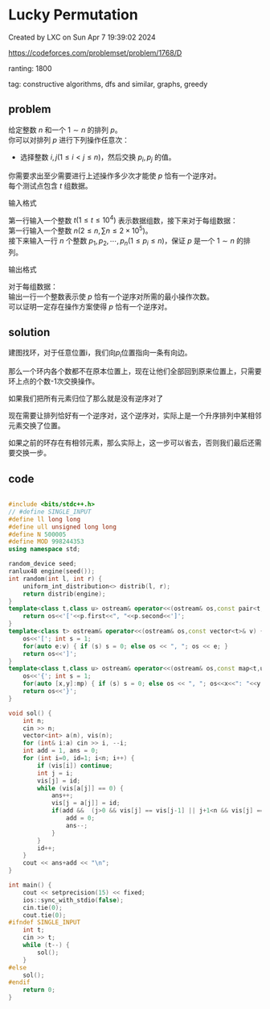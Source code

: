 # Lucky Permutation

Created by LXC on Sun Apr  7 19:39:02 2024

https://codeforces.com/problemset/problem/1768/D

ranting: 1800

tag: constructive algorithms, dfs and similar, graphs, greedy

## problem


给定整数 $n$ 和一个 $1\sim n$ 的排列 $p$。  
你可以对排列 $p$ 进行下列操作任意次：

- 选择整数 $i,j(1\leq i<j\leq n)$，然后交换 $p_i,p_j$ 的值。

你需要求出至少需要进行上述操作多少次才能使 $p$ 恰有一个逆序对。  
每个测试点包含 $t$ 组数据。

输入格式

第一行输入一个整数 $t(1\leq t\leq10^4)$ 表示数据组数，接下来对于每组数据：  
第一行输入一个整数 $n(2\leq n,\sum n\leq2\times10^5)$。  
接下来输入一行 $n$ 个整数 $p_1,p_2,\cdots,p_n(1\leq p_i\leq n)$，保证 $p$ 是一个 $1\sim n$ 的排列。

输出格式

对于每组数据：  
输出一行一个整数表示使 $p$ 恰有一个逆序对所需的最小操作次数。  
可以证明一定存在操作方案使得 $p$ 恰有一个逆序对。

## solution

建图找环，对于任意位置i，我们向$p_i$位置指向一条有向边。

那么一个环内各个数都不在原本位置上，现在让他们全部回到原来位置上，只需要环上点的个数-1次交换操作。

如果我们把所有元素归位了那么就是没有逆序对了

现在需要让排列恰好有一个逆序对，这个逆序对，实际上是一个升序排列中某相邻元素交换了位置。

如果之前的环存在有相邻元素，那么实际上，这一步可以省去，否则我们最后还需要交换一步。

## code

``` cpp

#include <bits/stdc++.h>
// #define SINGLE_INPUT
#define ll long long
#define ull unsigned long long
#define N 500005
#define MOD 998244353
using namespace std;

random_device seed;
ranlux48 engine(seed());
int random(int l, int r) {
    uniform_int_distribution<> distrib(l, r);
    return distrib(engine);
}
template<class t,class u> ostream& operator<<(ostream& os,const pair<t,u>& p) {
    return os<<'['<<p.first<<", "<<p.second<<']';
}
template<class t> ostream& operator<<(ostream& os,const vector<t>& v) {
    os<<'['; int s = 1;
    for(auto e:v) { if (s) s = 0; else os << ", "; os << e; }
    return os<<']';
}
template<class t,class u> ostream& operator<<(ostream& os,const map<t,u>& mp){
    os<<'{'; int s = 1;
    for(auto [x,y]:mp) { if (s) s = 0; else os << ", "; os<<x<<": "<<y; }
    return os<<'}';
}

void sol() {
    int n;
    cin >> n;
    vector<int> a(n), vis(n);
    for (int& i:a) cin >> i, --i;
    int add = 1, ans = 0;
    for (int i=0, id=1; i<n; i++) {
        if (vis[i]) continue;
        int j = i;
        vis[j] = id;
        while (vis[a[j]] == 0) {
            ans++;
            vis[j = a[j]] = id;
            if(add &&  (j>0 && vis[j] == vis[j-1] || j+1<n && vis[j] == vis[j+1])) {
                add = 0;
                ans--;
            }
        }
        id++;
    }
    cout << ans+add << "\n";
}

int main() {
    cout << setprecision(15) << fixed;
    ios::sync_with_stdio(false);
    cin.tie(0);
    cout.tie(0);
#ifndef SINGLE_INPUT
    int t;
    cin >> t;
    while (t--) {
        sol();
    }
#else
    sol();
#endif
    return 0;
}

```
